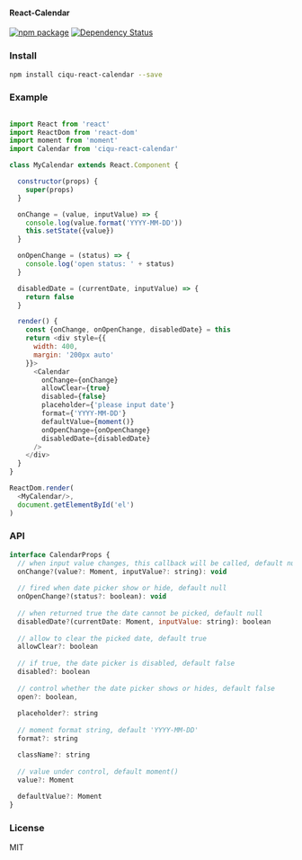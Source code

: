 #### React-Calendar

[![npm package](https://img.shields.io/npm/v/ciqu-react-calendar.svg?style=flat)](https://www.npmjs.org/package/ciqu-react-calendar)
[![Dependency Status](https://gemnasium.com/badges/github.com/ciqulover/react-calendar.svg)](https://gemnasium.com/github.com/ciqulover/react-calendar)


### Install

```bash
npm install ciqu-react-calendar --save
```

### Example

```js

import React from 'react'
import ReactDom from 'react-dom'
import moment from 'moment'
import Calendar from 'ciqu-react-calendar'

class MyCalendar extends React.Component {

  constructor(props) {
    super(props)
  }

  onChange = (value, inputValue) => {
    console.log(value.format('YYYY-MM-DD'))
    this.setState({value})
  }

  onOpenChange = (status) => {
    console.log('open status: ' + status)
  }

  disabledDate = (currentDate, inputValue) => {
    return false
  }

  render() {
    const {onChange, onOpenChange, disabledDate} = this
    return <div style={{
      width: 400,
      margin: '200px auto'
    }}>
      <Calendar
        onChange={onChange}
        allowClear={true}
        disabled={false}
        placeholder={'please input date'}
        format={'YYYY-MM-DD'}
        defaultValue={moment()}
        onOpenChange={onOpenChange}
        disabledDate={disabledDate}
      />
    </div>
  }
}

ReactDom.render(
  <MyCalendar/>,
  document.getElementById('el')
)

```

### API
```js
interface CalendarProps {
  // when input value changes, this callback will be called, default null
  onChange?(value?: Moment, inputValue?: string): void
  
  // fired when date picker show or hide, default null
  onOpenChange?(status?: boolean): void
  
  // when returned true the date cannot be picked, default null
  disabledDate?(currentDate: Moment, inputValue: string): boolean
  
  // allow to clear the picked date, default true
  allowClear?: boolean
  
  // if true, the date picker is disabled, default false
  disabled?: boolean
  
  // control whether the date picker shows or hides, default false
  open?: boolean,
  
  placeholder?: string
  
  // moment format string, default 'YYYY-MM-DD'
  format?: string

  className?: string
  
  // value under control, default moment()
  value?: Moment
  
  defaultValue?: Moment
}
```
### License
MIT
